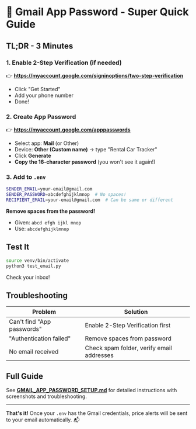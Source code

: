 # 📧 Gmail App Password - Super Quick Guide

## TL;DR - 3 Minutes

### 1. Enable 2-Step Verification (if needed)
👉 **https://myaccount.google.com/signinoptions/two-step-verification**
- Click "Get Started"
- Add your phone number
- Done!

### 2. Create App Password
👉 **https://myaccount.google.com/apppasswords**
- Select app: **Mail** (or Other)
- Device: **Other (Custom name)** → type "Rental Car Tracker"
- Click **Generate**
- **Copy the 16-character password** (you won't see it again!)

### 3. Add to `.env`
```bash
SENDER_EMAIL=your-email@gmail.com
SENDER_PASSWORD=abcdefghijklmnop  # No spaces!
RECIPIENT_EMAIL=your-email@gmail.com  # Can be same or different
```

**Remove spaces from the password!**
- Given: `abcd efgh ijkl mnop`
- Use: `abcdefghijklmnop`

## Test It

```bash
source venv/bin/activate
python3 test_email.py
```

Check your inbox!

## Troubleshooting

| Problem | Solution |
|---------|----------|
| Can't find "App passwords" | Enable 2-Step Verification first |
| "Authentication failed" | Remove spaces from password |
| No email received | Check spam folder, verify email addresses |

## Full Guide

See **[GMAIL_APP_PASSWORD_SETUP.md](GMAIL_APP_PASSWORD_SETUP.md)** for detailed instructions with screenshots and troubleshooting.

---

**That's it!** Once your `.env` has the Gmail credentials, price alerts will be sent to your email automatically. 📬
